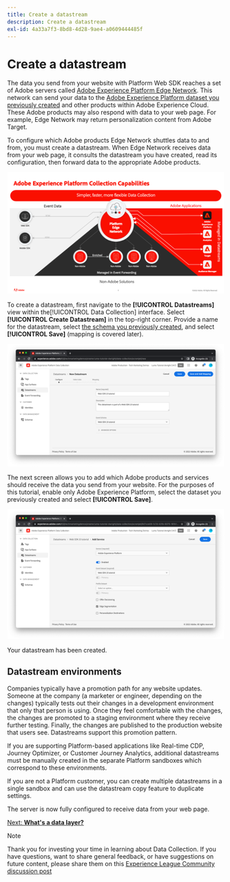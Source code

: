 ```yaml
---
title: Create a datastream
description: Create a datastream
exl-id: 4a33a7f3-8bd8-4d28-9ae4-a0609444485f
---
```

# Create a datastream

The data you send from your website with Platform Web SDK reaches a set of Adobe servers called [Adobe Experience Platform Edge Network](https://business.adobe.com/products/experience-platform/experience-platform-edge-network.html). This network can send your data to the [Adobe Experience Platform dataset you previously created](create-a-schema.md) and other products within Adobe Experience Cloud. These Adobe products may also respond with data to your web page. For example, Edge Network may return personalization content from Adobe Target.

To configure which Adobe products Edge Network shuttles data to and from, you must create a datastream. When Edge Network receives data from your web page, it consults the datastream you have created, read its configuration, then forward data to the appropriate Adobe products.

![Datastream product configuration](../assets/datastream-diagram.png)

To create a datastream, first navigate to the **[!UICONTROL Datastreams]** view within the[!UICONTROL Data Collection] interface. Select **[!UICONTROL Create Datastream]** in the top-right corner. Provide a name for the datastream, select [the schema you previously created](create-a-schema.md), and select **[!UICONTROL Save]**  (mapping is covered later).

![Datastream name and description](../assets/datastream-name-description.png)

The next screen allows you to add which Adobe products and services should receive the data you send from your website. For the purposes of this tutorial, enable only Adobe Experience Platform, select the dataset you previously created and select **[!UICONTROL Save]**.

![Datastream product configuration](../assets/datastream-product-configuration.png)

Your datastream has been created.

## Datastream environments

Companies typically have a promotion path for any website updates. Someone at the company (a marketer or engineer, depending on the changes) typically tests out their changes in a development environment that only that person is using. Once they feel comfortable with the changes, the changes are promoted to a staging environment where they receive further testing. Finally, the changes are published to the production website that users see. Datastreams support this promotion pattern. 

If you are supporting Platform-based applications like Real-time CDP, Journey Optimizer, or Customer Journey Analytics, additional datastreams must be manually created in the separate Platform sandboxes which correspond to these environments.

If you are not a Platform customer, you can create multiple datastreams in a single sandbox and can use the datastream copy feature to duplicate settings.

The server is now fully configured to receive data from your web page.

[Next: **What's a data layer?**](../configure-the-client/whats-a-data-layer.md)

>[!NOTE]
>
>Thank you for investing your time in learning about Data Collection. If you have questions, want to share general feedback, or have suggestions on future content, please share them on this [Experience League Community discussion post](https://experienceleaguecommunities.adobe.com/t5/adobe-experience-platform-launch/tutorial-discussion-implement-adobe-experience-cloud-with-web/td-p/444996)
